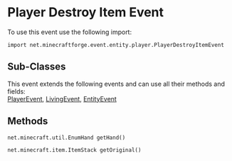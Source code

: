 # Player Destroy Item Event

To use this event use the following import:
```groovy:no-line-numbers
import net.minecraftforge.event.entity.player.PlayerDestroyItemEvent
```

## Sub-Classes
This event extends the following events and can use all their methods and fields: <br>
[PlayerEvent](player_event/player_event.md), [LivingEvent](living_event/living_event.md), [EntityEvent](entity_event/entity_event.md)

## Methods
```groovy:no-line-numbers
net.minecraft.util.EnumHand getHand()
```

```groovy:no-line-numbers
net.minecraft.item.ItemStack getOriginal()
```
